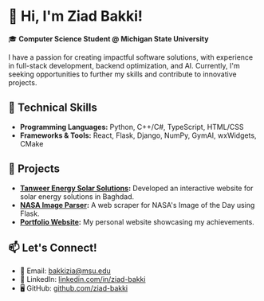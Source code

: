# 👋 Hi, I'm Ziad Bakki!

🎓 **Computer Science Student @ Michigan State University**  

I have a passion for creating impactful software solutions, with experience in full-stack development, backend optimization, and AI. Currently, I'm seeking opportunities to further my skills and contribute to innovative projects.

## 🔧 Technical Skills
- **Programming Languages:** Python, C++/C#, TypeScript, HTML/CSS  
- **Frameworks & Tools:** React, Flask, Django, NumPy, GymAI, wxWidgets, CMake  

## 🌟 Projects
- **[Tanweer Energy Solar Solutions](https://github.com/ziad-bakki/Tanweer-Energy-Solutions/):** Developed an interactive website for solar energy solutions in Baghdad.  
- **[NASA Image Parser](https://github.com/ziad-bakki/Nasa-Image-Parser):** A web scraper for NASA's Image of the Day using Flask.  
- **[Portfolio Website](https://github.com/ziad-bakki/Personal-Website):** My personal website showcasing my achievements.

## 📫 Let's Connect!
- 📧 Email: [bakkizia@msu.edu](mailto:bakkizia@msu.edu)  
- 💼 LinkedIn: [linkedin.com/in/ziad-bakki](https://linkedin.com/in/ziad-bakki)  
- 🖥️ GitHub: [github.com/ziad-bakki](https://github.com/ziad-bakki)  
